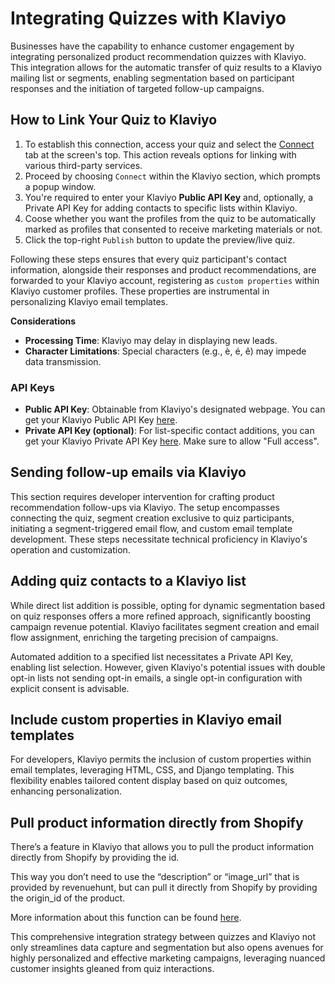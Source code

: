# Integrating Quizzes with Klaviyo

Businesses have the capability to enhance customer engagement by integrating personalized product recommendation quizzes with Klaviyo. This integration allows for the automatic transfer of quiz results to a Klaviyo mailing list or segments, enabling segmentation based on participant responses and the initiation of targeted follow-up campaigns.

## How to Link Your Quiz to Klaviyo

1. To establish this connection, access your quiz and select the [Connect](https://docs.revenuehunt.com/reference/quiz-builder/#connect) tab at the screen's top. This action reveals options for linking with various third-party services. 
2. Proceed by choosing `Connect` within the Klaviyo section, which prompts a popup window. 
3. You're required to enter your Klaviyo **Public API Key** and, optionally, a Private API Key for adding contacts to specific lists within Klaviyo.
4. Coose whether you want the profiles from the quiz to be automatically marked as profiles that consented to receive marketing materials or not. 
5. Click the top-right `Publish` button to update the preview/live quiz.

Following these steps ensures that every quiz participant's contact information, alongside their responses and product recommendations, are forwarded to your Klaviyo account, registering as `custom properties` within Klaviyo customer profiles. These properties are instrumental in personalizing Klaviyo email templates.

**Considerations** 

- **Processing Time**: Klaviyo may delay in displaying new leads.
- **Character Limitations**: Special characters (e.g., è, é, ê) may impede data transmission.

### API Keys

- **Public API Key**: Obtainable from Klaviyo's designated webpage. You can get your Klaviyo Public API Key [here](https://www.klaviyo.com/account#api-keys-tab).
- **Private API Key (optional)**: For list-specific contact additions, you can get your Klaviyo Private API Key [here](https://www.klaviyo.com/account#api-keys-tab). Make sure to allow "Full access".

## Sending follow-up emails via Klaviyo

This section requires developer intervention for crafting product recommendation follow-ups via Klaviyo. The setup encompasses connecting the quiz, segment creation exclusive to quiz participants, initiating a segment-triggered email flow, and custom email template development. These steps necessitate technical proficiency in Klaviyo's operation and customization.



## Adding quiz contacts to a Klaviyo list

While direct list addition is possible, opting for dynamic segmentation based on quiz responses offers a more refined approach, significantly boosting campaign revenue potential. Klaviyo facilitates segment creation and email flow assignment, enriching the targeting precision of campaigns.

Automated addition to a specified list necessitates a Private API Key, enabling list selection. However, given Klaviyo's potential issues with double opt-in lists not sending opt-in emails, a single opt-in configuration with explicit consent is advisable.

## Include custom properties in Klaviyo email templates

For developers, Klaviyo permits the inclusion of custom properties within email templates, leveraging HTML, CSS, and Django templating. This flexibility enables tailored content display based on quiz outcomes, enhancing personalization.

## Pull product information directly from Shopify

There’s a feature in Klaviyo that allows you to pull the product information directly from Shopify by providing the id.

This way you don’t need to use the “description” or “image_url” that is provided by revenuehunt, but can pull it directly from Shopify by providing the origin_id of the product.

More information about this function can be found [here](https://help.klaviyo.com/hc/en-us/articles/360004785571-Overview-of-the-Catalog-Lookup-Tag).

This comprehensive integration strategy between quizzes and Klaviyo not only streamlines data capture and segmentation but also opens avenues for highly personalized and effective marketing campaigns, leveraging nuanced customer insights gleaned from quiz interactions.
